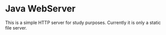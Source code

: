 # Java WebServer

This is a simple HTTP server for study purposes. Currently it is only a static file server.